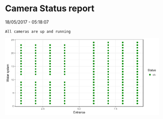 Camera Status report
================
18/05/2017 - 05:18:07

    All cameras are up and running

![](camreport_files/figure-markdown_github/unnamed-chunk-2-1.png)
